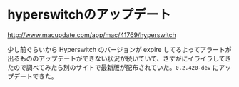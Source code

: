 # hyperswitchのアップデート
http://www.macupdate.com/app/mac/41769/hyperswitch

少し前ぐらいから Hyperswitch のバージョンが expire してるよってアラートが出るもののアップデートができない状況が続いていて、さすがにイライラしてきたので調べてみたら別のサイトで最新版が配布されていた。`0.2.420-dev` にアップデートできた。
